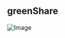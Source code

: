 ## greenShare


![Image](https://github.com/user-attachments/assets/2f2eb122-e754-4101-9594-07f90f3ad691)
